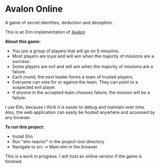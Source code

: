 # Avalon Online
A game of secret identities, deduction and deception.

This is an Elm implementation of [Avalon](https://boardgamegeek.com/boardgame/128882/resistance-avalon)

**About this game:**
* You join a group of players that will go on 5 missions.
* Most players are loyal and will win when the majority of missions are a success.
* Some players are evil and will win when the majority of missions are a failure.
* Each round, the next leader forms a team of trusted players.
* Everyone can vote for or against the team. They can point to a suspected evil player.
* If anyone in the accepted team chooses failure, the mission will be a failure.

I use Elm, because I think it is easier to debug and maintain over time.\
Also, the web application can easily be hosted anywhere and accessed by any browser.

**To run this project:**
* Install Elm
* Run "elm reactor" in the project root directory
* Navigate to src -> Main.elm in the browser

This is a work in progress. I will host an online version if the game is finished.

